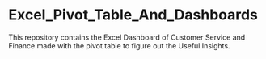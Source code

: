 # Excel_Pivot_Table_And_Dashboards
This repository contains the Excel Dashboard of Customer Service and Finance made with the pivot table to figure out the Useful Insights.
